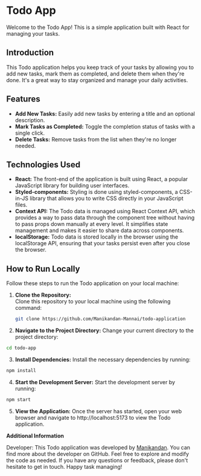 # Todo App

Welcome to the Todo App! This is a simple application built with React for managing your tasks.

## Introduction

This Todo application helps you keep track of your tasks by allowing you to add new tasks, mark them as completed, and delete them when they're done. It's a great way to stay organized and manage your daily activities.

## Features

- **Add New Tasks:** Easily add new tasks by entering a title and an optional description.
- **Mark Tasks as Completed:** Toggle the completion status of tasks with a single click.
- **Delete Tasks:** Remove tasks from the list when they're no longer needed.

## Technologies Used

- **React:** The front-end of the application is built using React, a popular JavaScript library for building user interfaces.
- **Styled-components:** Styling is done using styled-components, a CSS-in-JS library that allows you to write CSS directly in your JavaScript files.
- **Context API:** The Todo data is managed using React Context API, which provides a way to pass data through the component tree without having to pass props down manually at every level. It simplifies state management and makes it easier to share data across components.
- **localStorage:** Todo data is stored locally in the browser using the localStorage API, ensuring that your tasks persist even after you close the browser.

## How to Run Locally

Follow these steps to run the Todo application on your local machine:

1. **Clone the Repository:**  
   Clone this repository to your local machine using the following command:

   ```bash
   git clone https://github.com/Manikandan-Mannai/todo-application

2. **Navigate to the Project Directory:**
Change your current directory to the project directory:

```bash
cd todo-app
```

3. **Install Dependencies:**
Install the necessary dependencies by running:

```bash
npm install
```

4. **Start the Development Server:**
Start the development server by running:

```bash
npm start
```

5. **View the Application:**
Once the server has started, open your web browser and navigate to http://localhost:5173 to view the Todo application.

**Additional Information**

Developer: This Todo application was developed by [Manikandan](https://github.com/Manikandan-Mannai). You can find more about the developer on GitHub.
Feel free to explore and modify the code as needed. If you have any questions or feedback, please don't hesitate to get in touch. Happy task managing!
